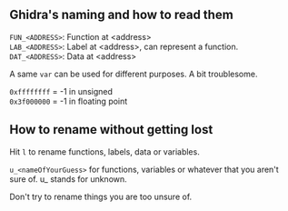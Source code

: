 ## Ghidra's naming and how to read them

``FUN_<ADDRESS>``: Function at <address\> 
<br>``LAB_<ADDRESS>``: Label at <address\>, can represent a function.
<br>``DAT_<ADDRESS>``: Data at <address\>

A same ``var`` can be used for different purposes. A bit troublesome.

``0xffffffff`` = -1 in unsigned
<br>``0x3f000000`` = -1 in floating point

## How to rename without getting lost
Hit ``l`` to rename functions, labels, data or variables.

``u_<nameOfYourGuess>`` for functions, variables or whatever that you aren't sure of. u_ stands for unknown.

Don't try to rename things you are too unsure of.